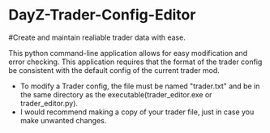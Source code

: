# DayZ-Trader-Config-Editor
#Create and maintain realiable trader data with ease.

 This python command-line application allows for easy modification and error checking. This application requires that the format of the trader config be consistent with the default config of the current trader mod. 
 
- To modify a Trader config, the file must be named "trader.txt" and be in the same directory as the executable(trader_editor.exe or trader_editor.py).
- I would recommend making a copy of your trader file, just in case you make unwanted changes.
